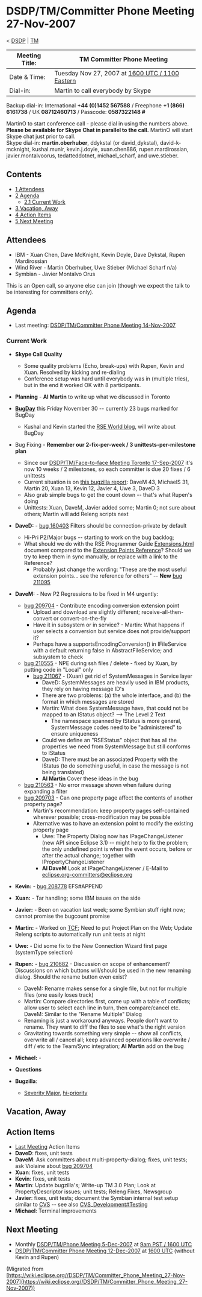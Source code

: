 

DSDP/TM/Committer Phone Meeting 27-Nov-2007
===========================================

< [DSDP](https://wiki.eclipse.org/DSDP "DSDP")‎ | [TM](./TM "DSDP/TM")

| Meeting Title: | **TM Committer Phone Meeting** |
| --- | --- |
| Date & Time: | Tuesday Nov 27, 2007 at [1600 UTC / 1100 Eastern](http://www.timeanddate.com/worldclock/meetingdetails.html?year=2007&month=11&day=27&hour=16&min=00&sec=0&p1=224&p2=159&p3=250&p4=136&p5=223&iv=1800) |
| Dial-in: | Martin to call everybody by Skype |

Backup dial-in: International **+44 (0)1452 567588** / Freephone **+1 (866) 6161738** / UK **08712460713** / Passcode: **0587322148 #**

MartinO to start conference call - please dial in using the numbers above.  
**Please be available for Skype Chat in parallel to the call.** MartinO will start Skype chat just prior to call.  
Skype dial-in: **martin.oberhuber**, ddykstal (or david\_dykstal), david-k-mcknight, kushal.munir, kevin.j.doyle, xuan.chen886, rupen.mardirossian, javier.montalvoorus, tedatteddotnet, michael\_scharf, and uwe.stieber.  

Contents
--------

*   [1 Attendees](#Attendees)
*   [2 Agenda](#Agenda)
    *   [2.1 Current Work](#Current-Work)
*   [3 Vacation, Away](#Vacation.2C-Away)
*   [4 Action Items](#Action-Items)
*   [5 Next Meeting](#Next-Meeting)

Attendees
---------

*   IBM - Xuan Chen, Dave McKnight, Kevin Doyle, Dave Dykstal, Rupen Mardirossian
*   Wind River - Martin Oberhuber, Uwe Stieber (Michael Scharf n/a)
*   Symbian - Javier Montalvo Orus

This is an Open call, so anyone else can join (though we expect the talk to be interesting for committers only).

Agenda
------

*   Last meeting: [DSDP/TM/Committer Phone Meeting 14-Nov-2007](./Committer_Phone_Meeting_14-Nov-2007 "DSDP/TM/Committer Phone Meeting 14-Nov-2007")

### Current Work

*   **Skype Call Quality**
    *   Some quality problems (Echo, break-ups) with Rupen, Kevin and Xuan. Resolved by kicking and re-dialing
    *   Conference setup was hard until everybody was in (multiple tries), but in the end it worked OK with 8 participants.
*   **Planning** \- **AI Martin** to write up what we discussed in Toronto
*   **[BugDay](https://wiki.eclipse.org/BugDay/November_2007)** this Friday November 30 -- currently 23 bugs marked for BugDay
    *   Kushal and Kevin started the [RSE World blog](http://rseworld.blogspot.com/2007/11/target-management-202-released.html), will write about BugDay
*   Bug Fixing - **Remember our 2-fix-per-week / 3 unittests-per-milestone plan**
    *   Since our [DSDP/TM/Face-to-face Meeting Toronto 17-Sep-2007](./Face-to-face_Meeting_Toronto_17-Sep-2007 "DSDP/TM/Face-to-face Meeting Toronto 17-Sep-2007") it's now 10 weeks / 2 milestones, so each committer is due 20 fixes / 6 unittests
    *   Current situation is on [this bugzilla report](https://bugs.eclipse.org/bugs/report.cgi?x_axis_field=&y_axis_field=assigned_to&z_axis_field=&query_format=report-table&classification=DSDP&product=Target+Management&bug_status=RESOLVED&bug_status=VERIFIED&bug_status=CLOSED&chfieldfrom=2007-09-17&chfieldto=Now&chfield=bug_status&chfieldvalue=RESOLVED&format=table&action=wrap): DaveM 43, MichaelS 31, Martin 20, Xuan 13, Kevin 12, Javier 4, Uwe 3, DaveD 3
    *   Also grab simple bugs to get the count down -- that's what Rupen's doing
    *   Unittests: Xuan, DaveM, Javier added some; Martin 0; not sure about others; Martin will add Releng scripts next
*   **DaveD:** \- [bug 160403](https://bugs.eclipse.org/bugs/show_bug.cgi?id=160403) Filters should be connection-private by default
    *   Hi-Pri P2/Major bugs -- starting to work on the bug backlog;
    *   What should we do with the RSE Programmer Guide [Extensions.html](http://dsdp.eclipse.org/help/latest/topic/org.eclipse.rse.doc.isv/guide/Extensions.html) document compared to the [Extension Points Reference](http://dsdp.eclipse.org/help/latest/topic/org.eclipse.rse.doc.isv/reference/extension-points/org_eclipse_rse_subsystems_files_core_remoteFileTypes.html)? Should we try to keep them in sync manually, or replace with a link to the Reference?
        *   Probably just change the wording: "These are the most useful extension points... see the reference for others" -- **New** [bug 211095](https://bugs.eclipse.org/bugs/show_bug.cgi?id=211095)
*   **DaveM:** \- New P2 Regressions to be fixed in M4 urgently:
    *   [bug 209704](https://bugs.eclipse.org/bugs/show_bug.cgi?id=209704) \- Contribute encoding conversion extension point
        *   Upload and download are slightly different; receive-all-then-convert or convert-on-the-fly
        *   Have it in subsystem or in service? - Martin: What happens if user selects a conversion but service does not provide/support it?
        *   Perhaps have a supportsEncodingConversion() in IFileService with a default returning false in AbstractFileService; and subsystem to check
    *   [bug 210555](https://bugs.eclipse.org/bugs/show_bug.cgi?id=210555) \- NPE during ssh files / delete - fixed by Xuan, by putting code in "Local" only
        *   [bug 211067](https://bugs.eclipse.org/bugs/show_bug.cgi?id=211067) \- (Xuan) get rid of SystemMessages in Service layer
            *   DaveD: SystemMessages are heavily used in IBM products, they rely on having message ID's
            *   There are two problems: (a) the whole interface, and (b) the format in which messages are stored
            *   Martin: What does SystemMessage have, that could not be mapped to an IStatus object? --> The Level 2 Text
                *   The namespace spanned by IStatus is more general, SystemMessage codes need to be "administered" to ensure uniqueness
            *   Could we define an "RSEStatus" object that has all the properties we need from SystemMessage but still conforms to IStatus
            *   DaveD: There must be an associated Property with the IStatus (to do something useful, in case the message is not being translated)
            *   **AI Martin** Cover these ideas in the bug
    *   [bug 210563](https://bugs.eclipse.org/bugs/show_bug.cgi?id=210563) \- No error message shown when failure during expanding a filter
    *   [bug 209703](https://bugs.eclipse.org/bugs/show_bug.cgi?id=209703) \- Can one property page affect the contents of another property page?
        *   Martin's recommendation: keep property pages self-contained wherever possible; cross-modification may be possible
        *   Alternative was to have an extension point to modify the existing property page
            *   Uwe: The Property Dialog now has IPageChangeListener (new API since Eclipse 3.1) -- might help to fix the problem; the only undefined point is when the event occurs, before or after the actual change; together with IPropertyChangeListener
            *   **AI DaveM** Look at IPageChangeListener / E-Mail to [eclipse.org-committers@eclipse.org](mailto:eclipse.org-committers@eclipse.org)
*   **Kevin:** \- [bug 208778](https://bugs.eclipse.org/bugs/show_bug.cgi?id=208778) EFS#APPEND
*   **Xuan:** \- Tar handling; some IBM issues on the side
*   **Javier:** \- Been on vacation last week; some Symbian stuff right now; cannot promise the bugcount promise
*   **Martin:** \- Worked on [TCF](https://wiki.eclipse.org/TCF "DSDP/TM/TCF FAQ"); Need to put Project Plan on the Web; Update Releng scripts to automatically run unit tests at night
*   **Uwe:** \- Did some fix to the New Connection Wizard first page (systemType selection)
*   **Rupen:** \- [bug 210682](https://bugs.eclipse.org/bugs/show_bug.cgi?id=210682) \- Discussion on scope of enhancement? Discussions on which buttons will/should be used in the new renaming dialog. Should the rename button even exist?
    *   DaveM: Rename makes sense for a single file, but not for multiple files (one easily loses track)
    *   Martin: Compare directories first, come up with a table of conflicts; allow user to select each line in turn, then compare/cancel etc. DaveM: Similar to the "Rename Multiple" Dialog
    *   Renaming is just a workaround anyways. People don't want to rename. They want to diff the files to see what's the right version
    *   Gravitating towards something very simple -- show all conflicts, overwrite all / cancel all; keep advanced operations like overwrite / diff / etc to the Team/Sync integration; **AI Martin** add on the bug
*   **Michael:** -
*   **Questions**

*   **Bugzilla**:
    *   [Severity Major](https://bugs.eclipse.org/bugs/buglist.cgi?query_format=advanced&classification=DSDP&product=Target+Management&bug_status=UNCONFIRMED&bug_status=NEW&bug_status=ASSIGNED&bug_status=REOPENED&bug_severity=blocker&bug_severity=critical&bug_severity=major&cmdtype=doit), [hi-priority](https://bugs.eclipse.org/bugs/buglist.cgi?query_format=advanced&classification=DSDP&product=Target+Management&bug_status=UNCONFIRMED&bug_status=NEW&bug_status=ASSIGNED&bug_status=REOPENED&cmdtype=doit&field0-0-0=priority&type0-0-0=regexp&value0-0-0=P%5B12%5D&field0-0-1=bug_severity&type0-0-1=regexp&value0-0-1=blocker%7Ccritical%7Cmajor)

Vacation, Away
--------------

Action Items
------------

*   [Last Meeting](./Committer_Phone_Meeting_14-Nov-2007#Action_Items "DSDP/TM/Committer Phone Meeting 14-Nov-2007") Action Items
*   **DaveD**: fixes, unit tests
*   **DaveM**: Ask committers about multi-property-dialog; fixes, unit tests; ask Violaine about [bug 209704](https://bugs.eclipse.org/bugs/show_bug.cgi?id=209704)
*   **Xuan**: fixes, unit tests
*   **Kevin**: fixes, unit tests
*   **Martin**: Update bugzilla's; Write-up TM 3.0 Plan; Look at PropertyDescriptor issues; unit tests; Releng Fixes, Newsgroup
*   **Javier**: fixes, unit tests; document the Symbian internal test setup similar to [CVS](https://bugs.eclipse.org/bugs/show_bug.cgi?id=204138#c20) \-\- see also [CVS_Development#Testing](./CVS_Development#Testing "CVS Development")
*   **Michael**: Terminal improvements

Next Meeting
------------

*   Monthly [DSDP/TM/Phone Meeting 5-Dec-2007](./Phone_Meeting_5-Dec-2007 "DSDP/TM/Phone Meeting 5-Dec-2007") at [9am PST / 1600 UTC](http://www.timeanddate.com/worldclock/fixedtime.html?month=12&day=5&year=2007&hour=16&min=00&sec=0&p1=0)
*   [DSDP/TM/Committer Phone Meeting 12-Dec-2007](./Committer_Phone_Meeting_12-Dec-2007 "DSDP/TM/Committer Phone Meeting 12-Dec-2007") at [1600 UTC](http://www.timeanddate.com/worldclock/meetingdetails.html?year=2007&month=12&day=12&hour=16&min=00&sec=0&p1=224&p2=159&p3=250&p4=136&p5=223&iv=1800) (without Kevin and Rupen)


(Migrated from [https://wiki.eclipse.org//DSDP/TM/Committer_Phone_Meeting_27-Nov-2007](https://wiki.eclipse.org//DSDP/TM/Committer_Phone_Meeting_27-Nov-2007))